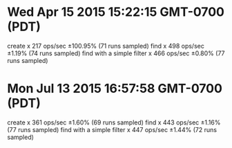 # Wed Apr 15 2015 15:22:15 GMT-0700 (PDT)
create x 217 ops/sec ±100.95% (71 runs sampled)
find x 498 ops/sec ±1.19% (74 runs sampled)
find with a simple filter x 466 ops/sec ±0.80% (77 runs sampled)

# Mon Jul 13 2015 16:57:58 GMT-0700 (PDT)
create x 361 ops/sec ±1.60% (69 runs sampled)
find x 443 ops/sec ±1.16% (77 runs sampled)
find with a simple filter x 447 ops/sec ±1.44% (72 runs sampled)

